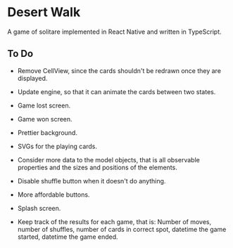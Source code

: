 # Desert Walk

A game of solitare implemented in React Native and written in TypeScript.

## To Do

* Remove CellView, since the cards shouldn't be redrawn once they are displayed.
* Update engine, so that it can animate the cards between two states.
* Game lost screen.
* Game won screen.
* Prettier background.
* SVGs for the playing cards.
* Consider more data to the model objects, that is all observable properties and the sizes and positions of the elements.
* Disable shuffle button when it doesn't do anything.
* More affordable buttons.
* Splash screen.

* Keep track of the results for each game, that is: Number of moves, number of shuffles, number of cards in correct spot, datetime the game started, datetime the game ended.